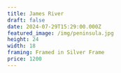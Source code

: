 ```yaml
---
title: James River
draft: false
date: 2024-07-29T15:29:00.000Z
featured_image: /img/peninsula.jpg
height: 24
width: 18
framing: Framed in Silver Frame
price: 1200
---
```

